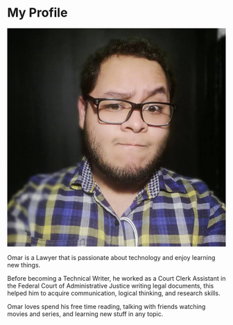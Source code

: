# My Profile

![Screenshot](images/me.jpg)

Omar is a Lawyer that is passionate about technology and enjoy learning new things. 

Before becoming a Technical Writer, he worked as a Court Clerk Assistant in the Federal Court of Administrative Justice writing legal documents, this helped him to acquire communication, logical thinking, and research skills. 

Omar loves spend his free time reading, talking with friends watching movies and series, and learning new stuff in any topic.

